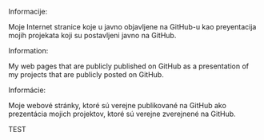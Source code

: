 
Informacije:

Moje Internet stranice koje u javno objavljene na GitHub-u kao preyentacija mojih projekata koji su postavljeni javno na GitHub.

Information:

My web pages that are publicly published on GitHub as a presentation of my projects that are publicly posted on GitHub.

Informácie:

Moje webové stránky, ktoré sú verejne publikované na GitHub ako prezentácia mojich projektov, ktoré sú verejne zverejnené na GitHub.

TEST